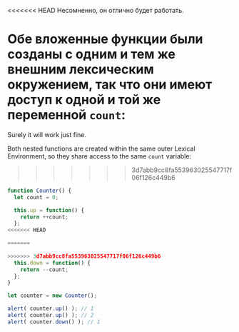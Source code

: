 
<<<<<<< HEAD
Несомненно, он отлично будет работать.

Обе вложенные функции были созданы с одним и тем же внешним лексическим окружением, так что они имеют доступ к одной и той же переменной `count`:
=======
Surely it will work just fine.

Both nested functions are created within the same outer Lexical Environment, so they share access to the same `count` variable:
>>>>>>> 3d7abb9cc8fa553963025547717f06f126c449b6

```js run
function Counter() {
  let count = 0;

  this.up = function() {
    return ++count;
  };
<<<<<<< HEAD

=======
  
>>>>>>> 3d7abb9cc8fa553963025547717f06f126c449b6
  this.down = function() {
    return --count;
  };
}

let counter = new Counter();

alert( counter.up() ); // 1
alert( counter.up() ); // 2
alert( counter.down() ); // 1
```
